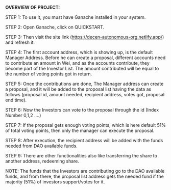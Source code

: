 **OVERVIEW OF PROJECT:**

STEP 1:  To use it, you must have Ganache installed in your system.

STEP 2:  Open Ganache, click on QUICKSTART.

STEP 3:  Then visit the site link (https://decen-autonomous-org.netlify.app/) and refresh it.

STEP 4:  The first account address, which is showing up, is the default Manager Address. Before he can create a proposal, different accounts need to contribute an amount in Wei, and as the accounts contribute, they become part of the Investor List. The amount contributed will be equal to the number of voting points got in return.

STEP 5:  Once the contributions are done, The Manager address can create a proposal, and it will be added to the proposal list having the data as follows (proposal id, amount needed, recipient address, votes got, proposal end time).

STEP 6:  Now the Investors can vote to the proposal through the id (Index Number 0,1,2 ....)

STEP 7:  If the proposal gets enough voting points, which is here default 51% of total voting points, then only the manager can execute the proposal.

STEP 8:  After execution, the recipient address will be added with the funds needed from DAO available funds.

STEP 9:  There are other functionalities also like transferring the share to another address, redeeming share.

NOTE: The funds that the Investors are contributing go to the DAO available funds, and from there, the proposal list address gets the needed fund if the majority (51%) of investors support/votes for it.
